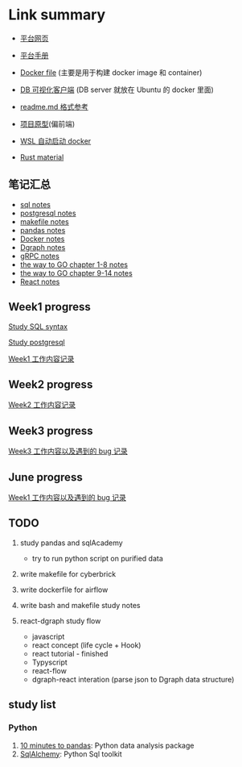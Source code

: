 # Link summary

- [平台网页](http://dev.home.ei.infore.com/document/manual)

- [平台手册](http://dev.home.ei.infore.com/document/manual)

- [Docker file](https://github.com/Jacobbishopxy/dockerfile) (主要是用于构建 docker image 和 container)

- [DB 可视化客户端](https://github.com/dbeaver/dbeaver) (DB server 就放在 Ubuntu 的 docker 里面)

- [readme.md 格式参考](https://github.com/Jacobbishopxy/note-rust-lang)

- [项目原型](https://github.com/Jacobbishopxy/cyberbrick)(偏前端)

- [WSL 自动启动 docker](https://dev.to/bowmanjd/install-docker-on-windows-wsl-without-docker-desktop-34m9)

- [Rust material](https://romankudryashov.com/blog/2020/12/graphql-rust/#_conclusion)

## 笔记汇总

- [sql notes](./Doc/sql_notes/SQL.md)
- [postgresql notes](./Doc/sql_notes/PostgreswlNote.md)
- [makefile notes](./Doc/makefileNotes.md)
- [pandas notes](./Doc/pandasNotes.md)
- [Docker notes](./Doc/DockerNotes.md)
- [Dgraph notes](./Doc/dgraphNotes.md)
- [gRPC notes](./Doc/gRPCNotes.md)
- [the way to GO chapter 1-8 notes](./Doc/GO/go_notes_chapter1-8.md)
- [the way to GO chapter 9-14 notes](./Doc/GO/go_notes_chapter9-.md)
- [React notes](./Doc/reactNotes.md)

## Week1 progress

[Study SQL syntax](./Doc/sql_notes/sqlNotes.md)

[Study postgresql](./Doc/PostgresqlNotes.md)

[Week1 工作内容记录](./202105_week1/readme.md)

## Week2 progress

[Week2 工作内容记录](./202105_week2/readme.md)

## Week3 progress

[Week3 工作内容以及遇到的 bug 记录](./202105_week3/readme.md)

## June progress

[Week1 工作内容以及遇到的 bug 记录](./202106/readme.md)

## TODO

1. study pandas and sqlAcademy

   - try to run python script on purified data

2. write makefile for cyberbrick

3. write dockerfile for airflow

4. write bash and makefile study notes

5. react-dgraph study flow
   - javascript
   - react concept (life cycle + Hook)
   - react tutorial - finished
   - Typyscript
   - react-flow
   - dgraph-react interation (parse json to Dgraph data structure)

## study list

### Python

1. [10 minutes to pandas](https://pandas.pydata.org/pandas-docs/stable/user_guide/10min.html): Python data analysis package
1. [SqlAlchemy](https://www.sqlalchemy.org/): Python Sql toolkit
